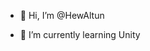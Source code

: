 - 👋 Hi, I’m @HewAltun

- 🌱 I’m currently learning Unity

<!---
HewAltun/HewAltun is a ✨ special ✨ repository because its `README.md` (this file) appears on your GitHub profile.
You can click the Preview link to take a look at your changes.
--->
